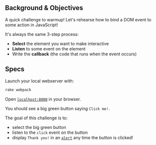 ## Background & Objectives

A quick challenge to warmup! Let's rehearse how to bind a DOM event to some action in JavaScript!

It's always the same 3-step process:
- **Select** the element you want to make interactive
- **Listen** to some event on the element
- Write the **callback** (the code that runs when the event occurs)

## Specs

Launch your local webserver with:

```bash
rake webpack
```

Open [`localhost:8080`](http://localhost:8080) in your browser.

You should see a big green button saying `Click me!`.

The goal of this challenge is to:
- select the big green button
- listen to the `click` event on the button
- display `Thank you!` in an [`alert`](https://developer.mozilla.org/en-US/docs/Web/API/Window/alert) any time the button is clicked!

